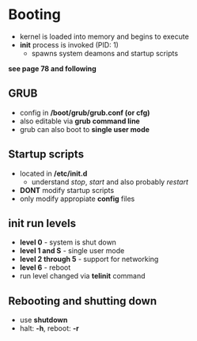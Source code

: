 # Booting
* kernel is loaded into memory and begins to execute
* **init** process is invoked (PID: 1)
  * spawns system deamons and startup scripts 

**see page 78 and following**

##  GRUB

* config in **/boot/grub/grub.conf (or cfg)**
* also editable via **grub command line**
* grub can also boot to **single user mode**

## Startup scripts

* located in **/etc/init.d**
  * understand *stop*, *start* and also probably *restart*
* **DONT** modify startup scripts
* only modify appropiate **config** files

## init run levels

* **level 0** - system is shut down
* **level 1 and S** - single user mode
* **level 2 through 5** - support for networking
* **level 6** - reboot 
* run level changed via **telinit** command

## Rebooting and shutting down

* use **shutdown**
* halt: **-h**, reboot: **-r**  
